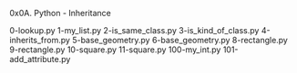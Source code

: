 0x0A. Python - Inheritance

0-lookup.py
1-my_list.py
2-is_same_class.py
3-is_kind_of_class.py
4-inherits_from.py
5-base_geometry.py
6-base_geometry.py
8-rectangle.py
9-rectangle.py
10-square.py
11-square.py
100-my_int.py
101-add_attribute.py